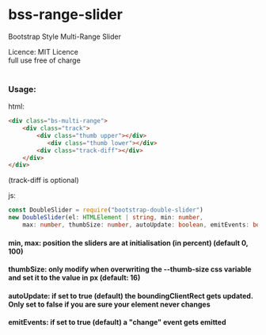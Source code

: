 # bss-range-slider
Bootstrap Style Multi-Range Slider

Licence: MIT Licence <br>
full use free of charge
<br><br>
### Usage:
html: <br>
```html
<div class="bs-multi-range">
    <div class="track">
        <div class="thumb upper"></div>
           <div class="thumb lower"></div>
        <div class="track-diff"></div>
    </div>
</div>
```

(track-diff is optional)

js: 

```typescript
const DoubleSlider = require("bootstrap-double-slider")
new DoubleSlider(el: HTMLElement | string, min: number, 
    max: number, thumbSize: number, autoUpdate: boolean, emitEvents: boolean)
```

#### min, max: position the sliders are at initialisation (in percent) (default 0, 100)
#### thumbSize: only modify when overwriting the --thumb-size css variable and set it to the value in px (default: 16)
#### autoUpdate: if set to true (default) the boundingClientRect gets updated. Only set to false if you are sure your element never changes
#### emitEvents: if set to true (default) a "change" event gets emitted
